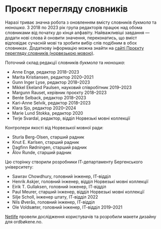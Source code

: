 # Проєкт перегляду словників
Наразі триває значна робота з оновленням вмісту словників _букмола_ та _нюношка_. З 2018 по 2023 рік група редакторів працює над обома словниками від початку до кінця алфавіту. Найважливіші завдання — додати нові слова й оновити значення, переконатись, що вміст відповідає сучасній мові та зробити вибір слів подібним в обох словниках. Додаткову інформацію можна знайти на [сайті Проєкту перегляду словників (норвезькою мовою)](https://www.uib.no/lle/revisjonsprosjektet).

Поточний склад редакції словників _букмола_ та _нюношка_:

*   Anne Engø, редактор 2018–2023
*   Marita Kristiansen, редактор 2020–2021
*   Gunn Inger Lyse, редактор 2018–2023
*   Mikkel Ekeland Paulsen, науковий співробітник 2019–2023
*   Margunn Rauset, керівник проєкту 2018–2023
*   Bente Selback, редактор 2018–2023
*   Kari-Anne Selvik, редактор 2018–2023
*   Klara Sjo, редактор 2020–2024
*   Marie Lund Stokka, редактор 2020
*   Terje Svardal, редактор, відділ Норвезькі мовні коллекції

Контролери якості від Норвезької мовної ради:

*   Sturla Berg-Olsen, старший радник
*   Knut E. Karlsen, старший радник
*   Dagfinn Rødningen, старший радник
*   Ålov Runde, старший радник

Цю сторінку створили розробники ІТ-департаменту Бергенського університету:

*   Sawrav Chowdhury, головний інженер, ІТ-відділ
*   Henrik Askjer, головний інженер, відділ Норвезькі мовні коллекції
*   Eirik T. Gullaksen, головний інженер, ІТ-відділ
*   Paul Meurer, старший інженер, відділ Норвезькі мовні коллекції
*   Silje Scholl, інженер штату, ІТ-відділ 2022
*   Nils Øverås, головний інженер, ІТ-відділ
*   Ole Voldsæter, головний інженер, ІТ-відділ 2019–2021

[Netlife](https://www.netlife.com/) провели дослідження користувачів та розробили макети дизайну для ordbøkene.no.
